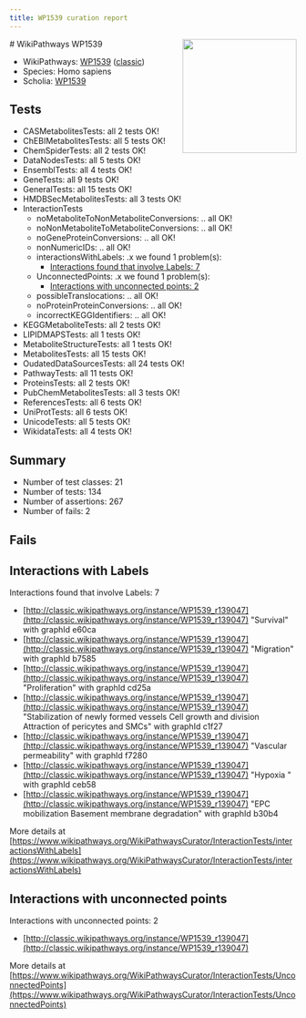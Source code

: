 ```yaml
---
title: WP1539 curation report
---
```


<img style="float: right; width: 200px" src="https://upload.wikimedia.org/wikipedia/commons/thumb/8/83/Wplogo_with_text_500.png/640px-Wplogo_with_text_500.png" />
# WikiPathways WP1539

* WikiPathways: [WP1539](https://wikipathways.org/pathways/WP1539) ([classic](https://classic.wikipathways.org/instance/WP1539))
* Species: Homo sapiens
* Scholia: [WP1539](https://scholia.toolforge.org/wikipathways/WP1539)
## Tests
* CASMetabolitesTests: all 2 tests OK!
* ChEBIMetabolitesTests: all 5 tests OK!
* ChemSpiderTests: all 2 tests OK!
* DataNodesTests: all 5 tests OK!
* EnsemblTests: all 4 tests OK!
* GeneTests: all 9 tests OK!
* GeneralTests: all 15 tests OK!
* HMDBSecMetabolitesTests: all 3 tests OK!
* InteractionTests
    * noMetaboliteToNonMetaboliteConversions: .. all OK!
    * noNonMetaboliteToMetaboliteConversions: .. all OK!
    * noGeneProteinConversions: .. all OK!
    * nonNumericIDs: .. all OK!
    * interactionsWithLabels: .x we found 1 problem(s):
        * [Interactions found that involve Labels: 7](#630d267e)
    * UnconnectedPoints: .x we found 1 problem(s):
        * [Interactions with unconnected points: 2](#35a61ada)
    * possibleTranslocations: .. all OK!
    * noProteinProteinConversions: .. all OK!
    * incorrectKEGGIdentifiers: .. all OK!
* KEGGMetaboliteTests: all 2 tests OK!
* LIPIDMAPSTests: all 1 tests OK!
* MetaboliteStructureTests: all 1 tests OK!
* MetabolitesTests: all 15 tests OK!
* OudatedDataSourcesTests: all 24 tests OK!
* PathwayTests: all 11 tests OK!
* ProteinsTests: all 2 tests OK!
* PubChemMetabolitesTests: all 3 tests OK!
* ReferencesTests: all 6 tests OK!
* UniProtTests: all 6 tests OK!
* UnicodeTests: all 5 tests OK!
* WikidataTests: all 4 tests OK!


## Summary

* Number of test classes: 21
* Number of tests: 134
* Number of assertions: 267
* Number of fails: 2

## Fails

<a name="630d267e" />

## Interactions with Labels

Interactions found that involve Labels: 7

* [http://classic.wikipathways.org/instance/WP1539_r139047](http://classic.wikipathways.org/instance/WP1539_r139047) "Survival" with graphId e60ca
* [http://classic.wikipathways.org/instance/WP1539_r139047](http://classic.wikipathways.org/instance/WP1539_r139047) "Migration" with graphId b7585
* [http://classic.wikipathways.org/instance/WP1539_r139047](http://classic.wikipathways.org/instance/WP1539_r139047) "Proliferation" with graphId cd25a
* [http://classic.wikipathways.org/instance/WP1539_r139047](http://classic.wikipathways.org/instance/WP1539_r139047) "Stabilization of newly formed
vessels
Cell growth and division
Attraction of pericytes and SMCs" with graphId c1f27
* [http://classic.wikipathways.org/instance/WP1539_r139047](http://classic.wikipathways.org/instance/WP1539_r139047) "Vascular
permeability" with graphId f7280
* [http://classic.wikipathways.org/instance/WP1539_r139047](http://classic.wikipathways.org/instance/WP1539_r139047) "Hypoxia " with graphId ceb58
* [http://classic.wikipathways.org/instance/WP1539_r139047](http://classic.wikipathways.org/instance/WP1539_r139047) "EPC mobilization
Basement membrane
degradation" with graphId b30b4


More details at [https://www.wikipathways.org/WikiPathwaysCurator/InteractionTests/interactionsWithLabels](https://www.wikipathways.org/WikiPathwaysCurator/InteractionTests/interactionsWithLabels)

<a name="35a61ada" />

## Interactions with unconnected points

Interactions with unconnected points: 2

* [http://classic.wikipathways.org/instance/WP1539_r139047](http://classic.wikipathways.org/instance/WP1539_r139047)


More details at [https://www.wikipathways.org/WikiPathwaysCurator/InteractionTests/UnconnectedPoints](https://www.wikipathways.org/WikiPathwaysCurator/InteractionTests/UnconnectedPoints)

